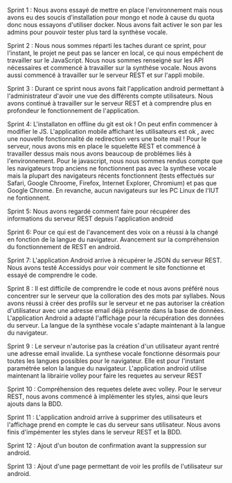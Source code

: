 Sprint 1 : 
Nous avons essayé de mettre en place l'environnement mais nous avons eu des soucis d'installation pour mongo et node à cause du quota donc nous essayons d'utiliser docker. Nous avons fait activer le son par les admins pour pouvoir tester plus tard la synthèse vocale. 

Sprint 2 :
Nous nous sommes réparti les taches durant ce sprint, pour l'instant, le projet ne peut pas se lancer en local, ce qui nous empéchent de travailler sur le JavaScript. Nous nous sommes renseigné sur les API nécessaires et commencé à travailler sur la synthése vocale. Nous avons aussi commencé à travailler sur le serveur REST et sur l'appli mobile.

Sprint 3 :
Durant ce sprint nous avons fait l'application android permettant à l'administrateur d'avoir une vue des différents compte utilisateurs. Nous avons continué à travailler sur le serveur REST et à comprendre plus en profondeur le fonctionnement de l'application.

Sprint 4: 
L'installaton en offline du git est ok ! On peut enfin commencer à modifier le JS. L'application mobile affichant les utilisateurs est ok , avec une nouvelle fonctionnalité de redirection vers une boite mail ! 
Pour le serveur, nous avons mis en place le squelette REST et commencé à travailler dessus mais nous avons beaucoup de problémes liés à l'environnement.
Pour le javascript, nous nous sommes rendus compte que les navigateurs trop anciens ne fonctionnent pas avec la synthese vocale mais la plupart des navigateurs récents fonctionnent (tests effectués sur Safari, Google Chroome, Firefox, Internet Explorer, Chromium) et pas que Google Chrome. En revanche, aucun navigateurs sur les PC Linux de l'IUT ne fontionnent.

Sprint 5:
Nous avons regardé comment faire pour récupérer des informations du serveur REST depuis l'application android


Sprint 6: Pour ce qui est de l'avancement des voix on a réussi à la changé en fonction de la langue du navigateur.
Avancement sur la compréhension du fonctionnement de REST en android.

Sprint 7: L'application Android arrive à récupérer le JSON du serveur REST. Nous avons testé Accessidys pour voir comment le site fonctionne et essayé de comprendre le code.

Sprint 8 : Il est difficile de comprendre le code et nous avons préféré nous concentrer sur le serveur que la colloration des des mots par syllabes. Nous avons réussi à créer des profils sur le serveur et ne pas autoriser la création d'utilisateur avec une adresse email déjà présente dans la base de données. L'application Android a adapté l'affichage pour la récupération des données du serveur. La langue de la synthèse vocale s'adapte maintenant à la langue du navigateur.

Sprint 9 : Le serveur n'autorise pas la création d'un utilisateur ayant rentré une adresse email invalide. 
La synthese vocale fonctionne désormais pour toutes les langues possibles pour le navigateur. Elle est pour l'instant paramétrée selon la langue du navigateur.
L'application android utilise maintenant la librairie volley pour faire les requetes au serveur REST

Sprint 10 : Compréhension des requetes delete avec volley. Pour le serveur REST, nous avons commencé à implémenter les styles, ainsi que leurs ajouts dans la BDD.

Sprint 11 : L'application android arrive à supprimer des utilisateurs et l'affichage prend en compte le cas du serveur sans utilisateur. Nous avons finis d'impémenter les styles dans le serveur REST et la BDD.

Sprint 12 : Ajout d'un bouton de confirmation avant la suppression sur android.

Sprint 13 : Ajout d'une page permettant de voir les profils de l'utilisateur sur android.
